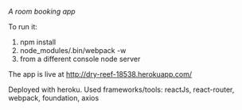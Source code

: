 *A room booking app*

To run it:
1. npm install
2. node_modules/.bin/webpack -w
3. from a different console node server

The app is live at http://dry-reef-18538.herokuapp.com/

Deployed with heroku. Used frameworks/tools: reactJs, react-router, webpack, foundation, axios
